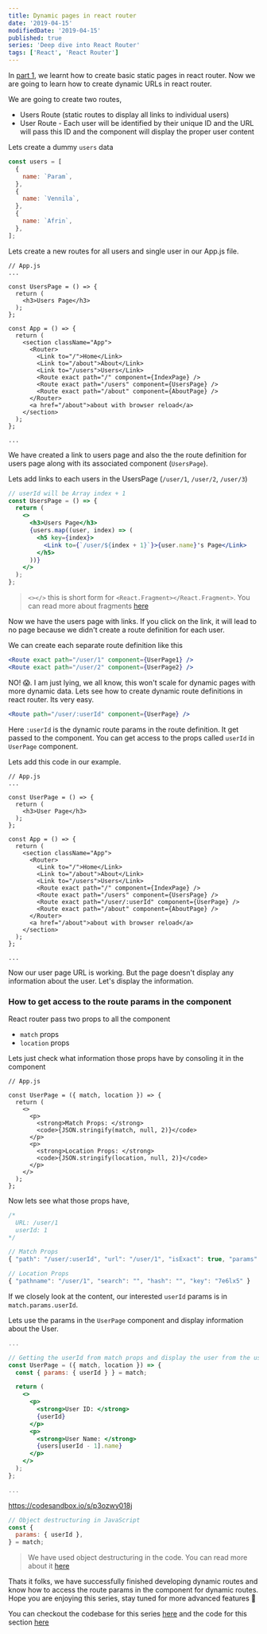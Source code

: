 ```yaml
---
title: Dynamic pages in react router
date: '2019-04-15'
modifiedDate: '2019-04-15'
published: true
series: 'Deep dive into React Router'
tags: ['React', 'React Router']
---
```


In [part 1](/blog/basic-routing-in-react-router/), we learnt how to create basic static pages in react router. Now we are going to learn how to create dynamic URLs in react router.

We are going to create two routes,

- Users Route (static routes to display all links to individual users)
- User Route - Each user will be identified by their unique ID and the URL will pass this ID and the component will display the proper user content

Lets create a dummy `users` data

```jsx
const users = [
  {
    name: `Param`,
  },
  {
    name: `Vennila`,
  },
  {
    name: `Afrin`,
  },
];
```

Lets create a new routes for all users and single user in our App.js file.

```jsx{4-8,16,18}
// App.js
...

const UsersPage = () => {
  return (
    <h3>Users Page</h3>
  );
};

const App = () => {
  return (
    <section className="App">
      <Router>
        <Link to="/">Home</Link>
        <Link to="/about">About</Link>
        <Link to="/users">Users</Link>
        <Route exact path="/" component={IndexPage} />
        <Route exact path="/users" component={UsersPage} />
        <Route exact path="/about" component={AboutPage} />
      </Router>
      <a href="/about">about with browser reload</a>
    </section>
  );
};

...
```

We have created a link to users page and also the the route definition for users page along with its associated component (`UsersPage`).

Lets add links to each users in the UsersPage (`/user/1`, `/user/2`, `/user/3`)

```jsx
// userId will be Array index + 1
const UsersPage = () => {
  return (
    <>
      <h3>Users Page</h3>
      {users.map((user, index) => (
        <h5 key={index}>
          <Link to={`/user/${index + 1}`}>{user.name}'s Page</Link>
        </h5>
      ))}
    </>
  );
};
```

> `<></>` this is short form for `<React.Fragment></React.Fragment>`. You can read more about fragments [here](https://reactjs.org/docs/fragments.html)

Now we have the users page with links. If you click on the link, it will lead to no page because we didn't create a route definition for each user.

We can create each separate route definition like this

```jsx
<Route exact path="/user/1" component={UserPage1} />
<Route exact path="/user/2" component={UserPage2} />
```

NO! 😱. I am just lying, we all know, this won't scale for dynamic pages with more dynamic data. Lets see how to create dynamic route definitions in react router. Its very easy.

```jsx
<Route path="/user/:userId" component={UserPage} />
```

Here `:userId` is the dynamic route params in the route definition. It get passed to the component. You can get access to the props called `userId` in `UserPage` component.

Lets add this code in our example.

```jsx{4-8,19}
// App.js
...

const UserPage = () => {
  return (
    <h3>User Page</h3>
  );
};

const App = () => {
  return (
    <section className="App">
      <Router>
        <Link to="/">Home</Link>
        <Link to="/about">About</Link>
        <Link to="/users">Users</Link>
        <Route exact path="/" component={IndexPage} />
        <Route exact path="/users" component={UsersPage} />
        <Route exact path="/user/:userId" component={UserPage} />
        <Route exact path="/about" component={AboutPage} />
      </Router>
      <a href="/about">about with browser reload</a>
    </section>
  );
};

...
```

Now our user page URL is working. But the page doesn't display any information about the user. Let's display the information.

### How to get access to the route params in the component

React router pass two props to all the component

- `match` props
- `location` props

Lets just check what information those props have by consoling it in the component

```jsx{3,8,12}
// App.js

const UserPage = ({ match, location }) => {
  return (
    <>
      <p>
        <strong>Match Props: </strong>
        <code>{JSON.stringify(match, null, 2)}</code>
      </p>
      <p>
        <strong>Location Props: </strong>
        <code>{JSON.stringify(location, null, 2)}</code>
      </p>
    </>
  );
};
```

Now lets see what those props have,

```jsx
/*
  URL: /user/1
  userId: 1
*/

// Match Props
{ "path": "/user/:userId", "url": "/user/1", "isExact": true, "params": { "userId": "1" } }

// Location Props
{ "pathname": "/user/1", "search": "", "hash": "", "key": "7e6lx5" }
```

If we closely look at the content, our interested `userId` params is in `match.params.userId`.

Lets use the params in the `UserPage` component and display information about the User.

```jsx
...

// Getting the userId from match props and display the user from the users array
const UserPage = ({ match, location }) => {
  const { params: { userId } } = match;

  return (
    <>
      <p>
        <strong>User ID: </strong>
        {userId}
      </p>
      <p>
        <strong>User Name: </strong>
        {users[userId - 1].name}
      </p>
    </>
  );
};

...
```

https://codesandbox.io/s/p3ozwy018j

```jsx
// Object destructuring in JavaScript
const {
  params: { userId },
} = match;
```

> We have used object destructuring in the code. You can read more about it [here](https://dev.to/sarah_chima/object-destructuring-in-es6-3fm)

Thats it folks, we have successfully finished developing dynamic routes and know how to access the route params in the component for dynamic routes. Hope you are enjoying this series, stay tuned for more advanced features 🤗

You can checkout the codebase for this series [here](https://github.com/learnwithparam/react-router-series) and the code for this section [here](https://github.com/learnwithparam/react-router-series/commit/f6935df3e43e250ecdc6aa036e09f384b7548231)
